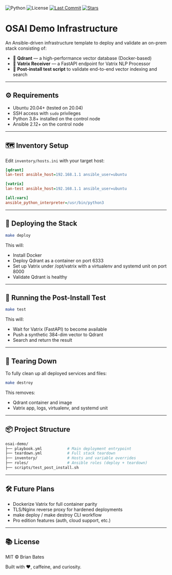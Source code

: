 ![Python](https://img.shields.io/badge/python-3.8-blue)  ![License](https://img.shields.io/badge/license-MIT-green) [![Last Commit](https://img.shields.io/github/last-commit/brianbatesactual/vatrix)](https://github.com/brianbatesactual/vatrix) [![Stars](https://img.shields.io/github/stars/brianbatesactual/vatrix?style=social)](https://github.com/brianbatesactual/vatrix)

# OSAI Demo Infrastructure

An Ansible-driven infrastructure template to deploy and validate an on-prem stack consisting of:

- 🧠 **Qdrant** — a high-performance vector database (Docker-based)
- 🔌 **Vatrix Receiver** — a FastAPI endpoint for Vatrix NLP Processor
- 🧪 **Post-install test script** to validate end-to-end vector indexing and search

---

## ⚙️ Requirements

- Ubuntu 20.04+ (tested on 20.04)
- SSH access with `sudo` privileges
- Python 3.8+ installed on the control node
- Ansible 2.12+ on the control node

---

## 🗺 Inventory Setup

Edit `inventory/hosts.ini` with your target host:

```ini
[qdrant]
lan-test ansible_host=192.168.1.1 ansible_user=ubuntu

[vatrix]
lan-test ansible_host=192.168.1.1 ansible_user=ubuntu

[all:vars]
ansible_python_interpreter=/usr/bin/python3
```

---

## 🚀 Deploying the Stack

```bash
make deploy
```

This will:
- Install Docker
- Deploy Qdrant as a container on port 6333
- Set up Vatrix under /opt/vatrix with a virtualenv and systemd unit on port 8000
- Validate Qdrant is healthy

---

## 🧪 Running the Post-Install Test

```bash
make test
```

This will:
- Wait for Vatrix (FastAPI) to become available
- Push a synthetic 384-dim vector to Qdrant
- Search and return the result

---

## 🔁 Tearing Down
To fully clean up all deployed services and files:

```bash
make destroy
```

This removes:
- Qdrant container and image
- Vatrix app, logs, virtualenv, and systemd unit

---

## 📦 Project Structure

```bash
osai-demo/
├── playbook.yml           # Main deployment entrypoint
├── teardown.yml           # Full stack teardown
├── inventory/             # Hosts and variable overrides
├── roles/                 # Ansible roles (deploy + teardown)
├── scripts/test_post_install.sh
```

---

## 🛠 Future Plans

- Dockerize Vatrix for full container parity
- TLS/Nginx reverse proxy for hardened deployments
- make deploy / make destroy CLI workflow
- Pro edition features (auth, cloud support, etc.)

---

## 📚 License

MIT © Brian Bates

Built with ❤️, caffeine, and curiosity.